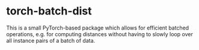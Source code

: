 # torch-batch-dist  

This is a small PyTorch-based package which allows for efficient batched operations, e.g. for computing distances without having to slowly loop over all instance pairs of a batch of data. 

 


